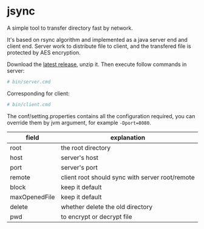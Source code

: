 # jsync

A simple tool to transfer directory fast by network.

It's based on rsync algorithm and implemented as a java server end and client end. Server work to distribute file to client, and the transfered file is protected by AES encryption.

Download the [latest release](https://github.com/taodaling/jsync/releases), unzip it. Then execute follow commands in server:

```sh
# bin/server.cmd
```

Corresponding for client:

```sh
# bin/client.cmd
```

The conf/setting.properties contains all the configuration required, you can override them by jvm argument, for example `-Dport=8080`.

| field | explanation |
| - | - |
| root | the root directory |
| host | server's host |
| port | server's port |
| remote | client root should sync with server root/remote|
| block | keep it default | 
| maxOpenedFile | keep it default |
| delete | whether delete the old directory | 
| pwd | to encrypt or decrypt file |

